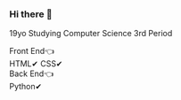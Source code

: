 ### Hi there 👋

19yo
Studying Computer Science
3rd Period

Front End👈
<br>
HTML✔
CSS✔
<br>
Back End👈
<br>
Python✔

